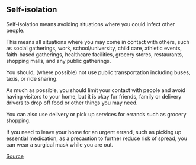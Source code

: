 ## Self-isolation

Self-isolation means avoiding situations where you could infect other people.

This means all situations where you may come in contact with others, such as social gatherings, work, school/university, child care, athletic events, faith-based gatherings, healthcare facilities, grocery stores, restaurants, shopping malls, and any public gatherings.

You should, (where possible) not use public transportation including buses, taxis, or ride sharing.

As much as possible, you should limit your contact with people and avoid having visitors to your home, but it is okay for friends, family or delivery drivers to drop off food or other things you may need.

You can also use delivery or pick up services for errands such as grocery shopping.

If you need to leave your home for an urgent errand, such as picking up essential medication, as a precaution to further reduce risk of spread, you can wear a surgical mask while you are out.

[Source](https://open.alberta.ca/dataset/44e7c639-7bb6-4bb4-9138-1abf5c56a7b8/resource/91cd86ac-7eaf-4376-9f9a-0b600a9af2fa/download/health-self-isolation-information-sheet.pdf)
